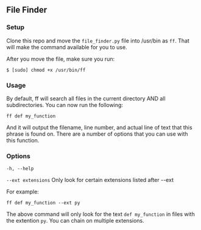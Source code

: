 ## File Finder

### Setup

Clone this repo and move the `file_finder.py` file into /usr/bin as `ff`. That
will make the command available for you to use.

After you move the file, make sure you run:

    $ [sudo] chmod +x /usr/bin/ff


### Usage

By default, ff will search all files in the current directory AND all
subdirectories. You can now run the following:

    ff def my_function

And it will output the filename, line number, and actual line of text that this
phrase is found on. There are a number of options that you can use with this function.

### Options

`-h, --help`

`--ext extensions` Only look for certain extensions listed after --ext

For example:

    ff def my_function --ext py

The above command will only look for the text `def my_function` in files with the extention `py`.
You can chain on multiple extensions.

